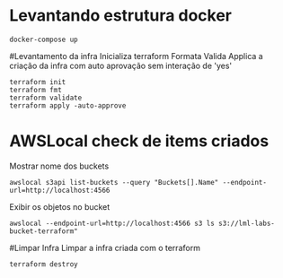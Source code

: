 # Levantando estrutura docker
```
docker-compose up
```
#Levantamento da infra
Inicializa terraform
Formata
Valida
Applica a criação da infra com auto aprovação sem interação de 'yes'
```
terraform init 
terraform fmt
terraform validate
terraform apply -auto-approve
```
# AWSLocal check de items criados
Mostrar nome dos buckets
```
awslocal s3api list-buckets --query "Buckets[].Name" --endpoint-url=http://localhost:4566
```

Exibir os objetos no bucket
```
awslocal --endpoint-url=http://localhost:4566 s3 ls s3://lml-labs-bucket-terraform"
```
#Limpar Infra
Limpar a infra criada com o terraform
```
terraform destroy
```
#